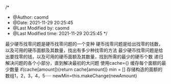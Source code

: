 /*
 * @Author: caomd 
 * @Date: 2021-11-29 20:25:45 
 * @Last Modified by:   caomd 
 * @Last Modified time: 2021-11-29 20:25:45 
 */

最少硬币找零问题是硬币找零问题的一个变种
硬币找零问题是给出找零的钱数，以及可用的硬币面额及其数量，找出有多少种找零的方法
最少硬币找零问题是给出要找零的钱，以及可用的硬币面额及其数量，找到所需的最少的硬币个数
递归 解决问题的各个小部分，直到解决最初的大问题
使用cache={} 缓存每个面额的最少数量 if(cache[amount]){return cache[amount]}
min = [] 存储构造的面额的数组1，2，3，4，5·····
newMin=this.makeChange(newAmount)